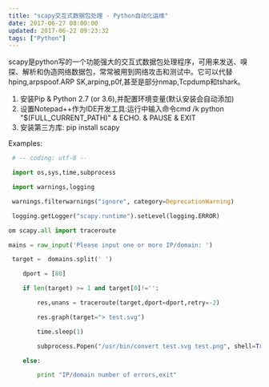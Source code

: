 ```yaml
---
title: "scapy交互式数据包处理 - Python自动化运维"
date: 2017-06-27 08:00:00
updated: 2017-06-22 09:23:32
tags: ["Python"]
---
```

scapy是python写的一个功能强大的交互式数据包处理程序，可用来发送、嗅探、解析和伪造网络数据包，常常被用到网络攻击和测试中。它可以代替hping,arpspoof.ARP SK,arping,p0f,甚至是部分nmap,Tcpdump和tshark。

1. 安装Pip & Python 2.7 (or 3.6),并配置环境变量(默认安装会自动添加)
2. 设置Notepad++作为IDE开发工具:运行中输入命令cmd /k python "$(FULL_CURRENT_PATH)" & ECHO. & PAUSE & EXIT
3. 安装第三方库: pip install scapy

Examples:
 
```python
 # -- coding: utf-8 --

 import os,sys,time,subprocess

 import warnings,logging

 warnings.filterwarnings("ignore", category=DeprecationWarning)

 logging.getLogger("scapy.runtime").setLevel(logging.ERROR)

om scapy.all import traceroute

mains = raw_input('Please input one or more IP/domain: ')

 target =  domains.split(' ')

    dport = [80]

    if len(target) >= 1 and target[0]!='':

        res,unans = traceroute(target,dport=dport,retry=-2)

        res.graph(target="> test.svg")

        time.sleep(1)

        subprocess.Popen("/usr/bin/convert test.svg test.png", shell=True)

    else:

        print "IP/domain number of errors,exit"

  

  

  

